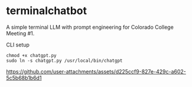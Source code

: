 # terminalchatbot
A simple terminal LLM with prompt engineering for Colorado College Meeting #1. 

CLI setup
```
chmod +x chatgpt.py
sudo ln -s chatgpt.py /usr/local/bin/chatgpt
```


https://github.com/user-attachments/assets/d225ccf9-827e-429c-a602-5c5b68b1b6d1

